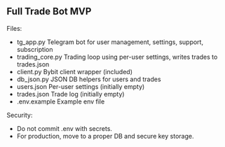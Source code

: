 Full Trade Bot MVP
------------------

Files:
- tg_app.py        Telegram bot for user management, settings, support, subscription
- trading_core.py  Trading loop using per-user settings, writes trades to trades.json
- client.py        Bybit client wrapper (included)
- db_json.py       JSON DB helpers for users and trades
- users.json       Per-user settings (initially empty)
- trades.json      Trade log (initially empty)
- .env.example     Example env file

Security:
- Do not commit .env with secrets.
- For production, move to a proper DB and secure key storage.
